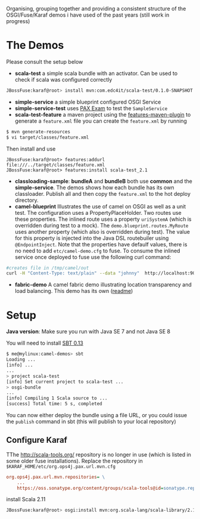 Organising, grouping together and providing a consistent structure of the OSGI/Fuse/Karaf demos i have used of the past years (still work in progress)

# The Demos

Please consult the setup below

- **scala-test** a simple scala bundle with an activator. Can be used to check if scala was configured correctly
```bash
JBossFuse:karaf@root> install mvn:com.edc4it/scala-test/0.1.0-SNAPSHOT
```
- **simple-service** a simple blueprint configured OSGI Service
- **simple-service-test** uses [PAX Exam](https://ops4j1.jira.com/wiki/display/PAXEXAM3/Documentation) to test the `SampleService`
- **scala-test-feature** a maven project using the [features-maven-plugin](http://karaf.apache.org/manual/latest-2.3.x/developers-guide/features-maven-plugin-generate.html) to generate a `feature.xml` file
you can create the `feature.xml` by running

```bash
$ mvn generate-resources
$ vi target/classes/feature.xml
```

Then install and use

```shell
JBossFuse:karaf@root> features:addurl file:///../target/classes/feature.xml
JBossFuse:karaf@root> features:install scala-test_2.1
```

- **classloading-sample**:  **bundleA** and **bundleB** both use **common** and the **simple-service**. The demos shows how each bundle has its
own classloader. Publish all and then copy the `feature.xml` to the hot deploy directory.
- **camel-blueprint** Illustrates the use of camel on OSGI as well as a unit test. The configuration uses a PropertyPlaceHolder. Two routes use these properties.
The inlined route uses a property `uriSystemA` (which is overridden during test to a mock). The `demo.blueprint.routes.MyRoute` uses another property (which also is overridden during test).
The value for this property is injected into the Java DSL routebuiler using `@EndpointInject`. Note that the properties have defaulf values, there is no need to add `etc/camel-demo.cfg` to fuse.
To consume the inlined service once deployed to fuse use the following curl command:
```bash
#creates file in /tmp/camel/out
curl -H "Content-Type: text/plain" --data "johnny"  http://localhost:9090/service
```

- **fabric-demo** A camel fabric demo illustrating location transparency and load balancing. This demo has its own  ([readme](fabric-demo/README.md))

# Setup

**Java version**: Make sure you run with Java SE 7 and not Java SE 8

You will need to install  [SBT 0.13](http://www.scala-sbt.org/download.html)

```bash
$ me@mylinux:camel-demos> sbt
Loading ...
[info] ...
...
> project scala-test
[info] Set current project to scala-test ...
> osgi-bundle
...
[info] Compiling 1 Scala source to ...
[success] Total time: 5 s, completed
```

You can now either deploy the bundle using a file URL, or you could issue the `publish` command in sbt (this will
publish to your local repository)


## Configure Karaf

TThe http://scala-tools.org/ repository is no longer in use (which is listed in some older fuse installations). Replace the repository in `$KARAF_HOME/etc/org.ops4j.pax.url.mvn.cfg`

```ini
org.ops4j.pax.url.mvn.repositories= \
    ...
    https://oss.sonatype.org/content/groups/scala-tools@id=sonatype.repo
```

install Scala 2.11

```bash
JBossFuse:karaf@root> osgi:install mvn:org.scala-lang/scala-library/2.11.5
```
